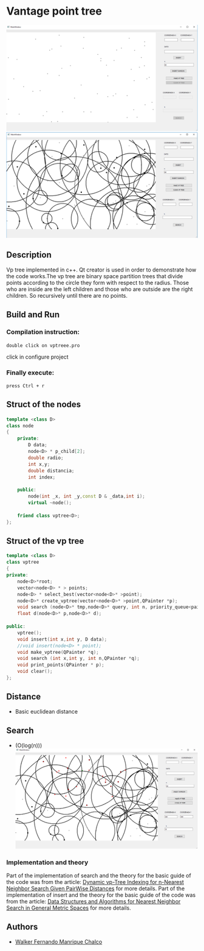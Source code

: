 Vantage point tree
=========

![](https://github.com/walker1239/Estructura-de-datos/blob/master/vptree/img/points.PNG "points")
![](https://github.com/walker1239/Estructura-de-datos/blob/master/vptree/img/vptree.png "vp tree")

## Description
Vp tree implemented in c++. Qt creator is used in order to demonstrate how the code works.The vp tree are binary space partition trees that divide points according to the circle they form with respect to the radius. Those who are inside are the left children and those who are outside are the right children. So recursively until there are no points.

## Build and Run

### Compilation instruction:

	double click on vptreee.pro
  click in configure project

### Finally execute:

	press Ctrl + r

## Struct of the nodes
```c++
template <class D>
class node
{
    private:
        D data;
        node<D> * p_child[2];
        double radio;
        int x,y;
        double distancia;
        int index;

    public:
        node(int _x, int _y,const D & _data,int i);
        virtual ~node();

    friend class vptree<D>;
};
```

## Struct of the vp tree

```c++
template <class D>
class vptree
{
private:
    node<D>*root;
    vector<node<D> * > points;
    node<D> * select_best(vector<node<D>* >point);
    node<D>* create_vptree(vector<node<D>* >point,QPainter *p);
    void search (node<D>* tmp,node<D>* query, int n, priority_queue<pair<double, int>> &heap);
    float d(node<D>* p,node<D>* d);

public:
    vptree();
    void insert(int x,int y, D data);
    //void insert(node<D> * point);
    void make_vptree(QPainter *q);
    void search (int x,int y, int n,QPainter *q);
    void print_points(QPainter * p);
    void clear();
};
```
## Distance
  - Basic euclidean distance
## Search
  - (O(log(n)))
  ![](https://github.com/walker1239/Estructura-de-datos/blob/master/vptree/img/search.png "search")
### Implementation and theory
Part of the implementation of search and the theory for the basic guide of the code was from the article: [Dynamic vp-Tree Indexing for n-Nearest Neighbor Search Given PairWise Distances](https://www.researchgate.net/publication/243134425_Dynamic_vp-Tree_Indexing_for_n-Nearest_Neighbor_Search_Given_PairWise_Distances) for more details.
Part of the implementation of insert and the theory for the basic guide of the code was from the article: [Data Structures and Algorithms for Nearest Neighbor Search in General Metric Spaces](https://www.researchgate.net/publication/2596667_Data_Structures_and_Algorithms_for_Nearest_Neighbor_Search_in_General_Metric_Spaces) for more details.
## Authors
- [Walker Fernando Manrique Chalco](https://github.com/walker1239)
